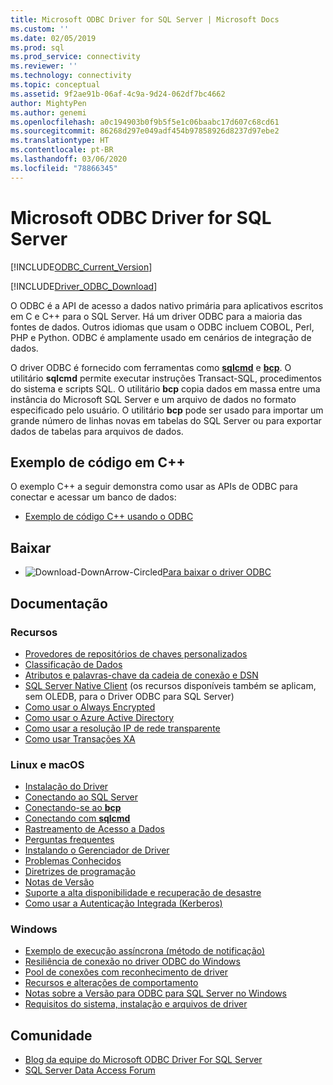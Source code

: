 ```yaml
---
title: Microsoft ODBC Driver for SQL Server | Microsoft Docs
ms.custom: ''
ms.date: 02/05/2019
ms.prod: sql
ms.prod_service: connectivity
ms.reviewer: ''
ms.technology: connectivity
ms.topic: conceptual
ms.assetid: 9f2ae91b-06af-4c9a-9d24-062df7bc4662
author: MightyPen
ms.author: genemi
ms.openlocfilehash: a0c194903b0f9b5f5e1c06baabc17d607c68cd61
ms.sourcegitcommit: 86268d297e049adf454b97858926d8237d97ebe2
ms.translationtype: HT
ms.contentlocale: pt-BR
ms.lasthandoff: 03/06/2020
ms.locfileid: "78866345"
---
```

# <a name="microsoft-odbc-driver-for-sql-server"></a>Microsoft ODBC Driver for SQL Server

[!INCLUDE[ODBC_Current_Version](../../includes/odbc-latest-release.md)]

[!INCLUDE[Driver_ODBC_Download](../../includes/driver_odbc_download.md)]

O ODBC é a API de acesso a dados nativo primária para aplicativos escritos em C e C++ para o SQL Server. Há um driver ODBC para a maioria das fontes de dados. Outros idiomas que usam o ODBC incluem COBOL, Perl, PHP e Python. ODBC é amplamente usado em cenários de integração de dados.

O driver ODBC é fornecido com ferramentas como [**sqlcmd**](../../tools/sqlcmd-utility.md) e [**bcp**](../../tools/bcp-utility.md). O utilitário **sqlcmd** permite executar instruções Transact-SQL, procedimentos do sistema e scripts SQL. O utilitário **bcp** copia dados em massa entre uma instância do Microsoft SQL Server e um arquivo de dados no formato especificado pelo usuário. O utilitário **bcp** pode ser usado para importar um grande número de linhas novas em tabelas do SQL Server ou para exportar dados de tabelas para arquivos de dados.  

## <a name="code-example-in-c"></a>Exemplo de código em C++

O exemplo C++ a seguir demonstra como usar as APIs de ODBC para conectar e acessar um banco de dados:

- [Exemplo de código C++ usando o ODBC](../../odbc/reference/sample-odbc-program.md)

## <a name="download"></a>Baixar

- ![Download-DownArrow-Circled](../../ssms/media/download-icon.png)[Para baixar o driver ODBC](download-odbc-driver-for-sql-server.md)

## <a name="documentation"></a>Documentação

### <a name="features"></a>Recursos

- [Provedores de repositórios de chaves personalizados](../../connect/odbc/custom-keystore-providers.md)
- [Classificação de Dados](../../connect/odbc/data-classification.md)
- [Atributos e palavras-chave da cadeia de conexão e DSN](dsn-connection-string-attribute.md)
- [SQL Server Native Client](../../relational-databases/native-client/features/sql-server-native-client-features.md) (os recursos disponíveis também se aplicam, sem OLEDB, para o Driver ODBC para SQL Server)
- [Como usar o Always Encrypted](../../connect/odbc/using-always-encrypted-with-the-odbc-driver.md)
- [Como usar o Azure Active Directory](../../connect/odbc/using-azure-active-directory.md)
- [Como usar a resolução IP de rede transparente](../../connect/odbc/using-transparent-network-ip-resolution.md)
- [Como usar Transações XA](../../connect/odbc/use-xa-with-dtc.md)

### <a name="linux-and-macos"></a>Linux e macOS

- [Instalação do Driver](../../connect/odbc/linux-mac/installing-the-microsoft-odbc-driver-for-sql-server.md)
- [Conectando ao SQL Server](../../connect/odbc/linux-mac/connection-string-keywords-and-data-source-names-dsns.md)
- [Conectando-se ao **bcp**](../../connect/odbc/linux-mac/connecting-with-bcp.md)
- [Conectando com **sqlcmd**](../../connect/odbc/linux-mac/connecting-with-sqlcmd.md)
- [Rastreamento de Acesso a Dados](../../connect/odbc/linux-mac/data-access-tracing-with-the-odbc-driver-on-linux.md)
- [Perguntas frequentes](../../connect/odbc/linux-mac/frequently-asked-questions-faq-for-odbc-linux.md)
- [Instalando o Gerenciador de Driver](../../connect/odbc/linux-mac/installing-the-driver-manager.md)
- [Problemas Conhecidos](../../connect/odbc/linux-mac/known-issues-in-this-version-of-the-driver.md)
- [Diretrizes de programação](../../connect/odbc/linux-mac/programming-guidelines.md)
- [Notas de Versão](../../connect/odbc/linux-mac/release-notes-odbc-sql-server-linux-mac.md)
- [Suporte a alta disponibilidade e recuperação de desastre](../../connect/odbc/linux-mac/odbc-driver-on-linux-support-for-high-availability-disaster-recovery.md)
- [Como usar a Autenticação Integrada (Kerberos)](../../connect/odbc/linux-mac/using-integrated-authentication.md)

### <a name="windows"></a>Windows

- [Exemplo de execução assíncrona (método de notificação)](../../connect/odbc/windows/asynchronous-execution-notification-method-sample.md)
- [Resiliência de conexão no driver ODBC do Windows](../../connect/odbc/windows/connection-resiliency-in-the-windows-odbc-driver.md)
- [Pool de conexões com reconhecimento de driver](../../connect/odbc/windows/driver-aware-connection-pooling-in-the-odbc-driver-for-sql-server.md)
- [Recursos e alterações de comportamento](../../connect/odbc/windows/features-of-the-microsoft-odbc-driver-for-sql-server-on-windows.md)
- [Notas sobre a Versão para ODBC para SQL Server no Windows](windows/release-notes-odbc-sql-server-windows.md)
- [Requisitos do sistema, instalação e arquivos de driver](../../connect/odbc/windows/system-requirements-installation-and-driver-files.md)



## <a name="community"></a>Comunidade  
- [Blog da equipe do Microsoft ODBC Driver For SQL Server](https://blogs.msdn.com/sqlnativeclient/default.aspx)  
- [SQL Server Data Access Forum](https://social.technet.microsoft.com/Forums/en/sqldataaccess/threads)  
